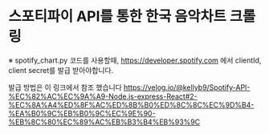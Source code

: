# 스포티파이 API를 통한 한국 음악차트 크롤링
※ spotify_chart.py 코드를 사용할때, https://developer.spotify.com 에서 clientId, client secret를 발급 받아야합니다.


발급 방법은 이 링크에서 참조 했습니다
https://velog.io/@kellyb9/Spotify-API-%EC%82%AC%EC%9A%A9-Node.js-express-React#2-%EC%8A%A4%ED%8F%AC%ED%8B%B0%ED%8C%8C%EC%9D%B4-%EA%B0%9C%EB%B0%9C%EC%9E%90-%EB%8C%80%EC%89%AC%EB%B3%B4%EB%93%9C
